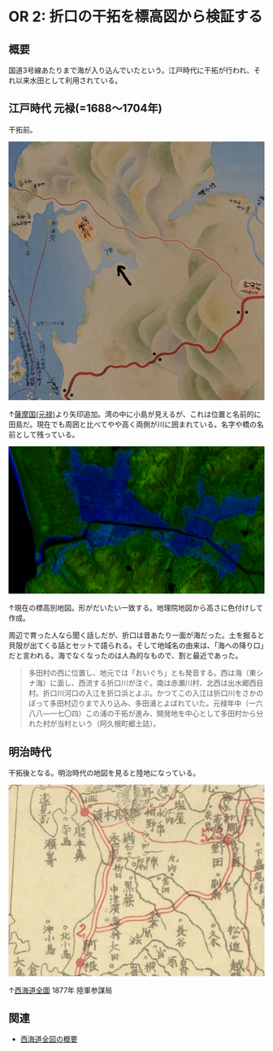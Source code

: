 # OR 2: 折口の干拓を標高図から検証する

## 概要

国道3号線あたりまで海が入り込んでいたという。江戸時代に干拓が行われ、それ以来水田として利用されている。

## 江戸時代 元禄(=1688〜1704年)

干拓前。

![image](./images/20231202edo.png)

↑[薩摩国(元禄)](https://www.digital.archives.go.jp/DAS/pickup/view/detail/detailArchives/0301000000/0000000231/00)より矢印追加。湾の中に小島が見えるが、これは位置と名前的に田島だ。現在でも周囲と比べてやや高く両側が川に囲まれている。名字や橋の名前として残っている。

![image](./images/20231202sea.png)

↑現在の標高別地図。形がだいたい一致する。地理院地図から高さに色付けして作成。

周辺で育った人なら聞く話しだが、折口は昔あたり一面が海だった。土を掘ると貝殻が出てくる話とセットで語られる。そして地域名の由来は、「海への降り口」だと言われる。海でなくなったのは人為的なもので、割と最近であった。

>多田村の西に位置し、地元では「おいぐち」とも発音する。西は海（東シナ海）に面し、西流する折口川が注ぐ。南は赤瀬川村、北西は出水郷西目村。折口川河口の入江を折口浜とよぶ。かつてこの入江は折口川をさかのぼって多田村辺りまで入り込み、多田浦とよばれていた。元禄年中（一六八八―一七〇四）この浦の干拓が進み、開発地を中心として多田村から分れた村が当村という（阿久根町郷土誌）。

## 明治時代

干拓後となる。明治時代の地図を見ると陸地になっている。

![image](./images/20231202saikai.png)

↑[西海道全圖](https://sagalibdb.jp/iiifviewer/?uid=02000035) 1877年 陸軍参謀局

## 関連

- [西海道全図の概要](http://www.aobane.com/books/390)
